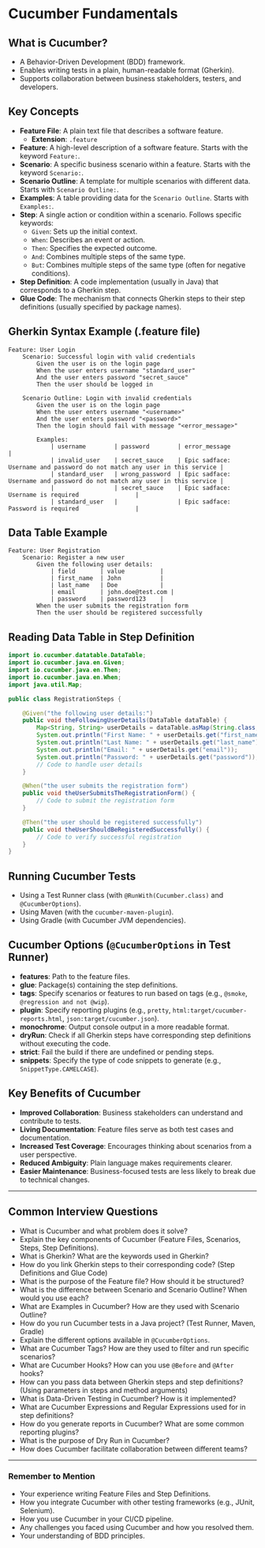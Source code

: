# Cucumber Fundamentals  

## What is Cucumber?  
- A Behavior-Driven Development (BDD) framework.  
- Enables writing tests in a plain, human-readable format (Gherkin).  
- Supports collaboration between business stakeholders, testers, and developers.  

## Key Concepts  
- **Feature File**: A plain text file that describes a software feature.  
    - **Extension**: `.feature`  
- **Feature**: A high-level description of a software feature. Starts with the keyword `Feature:`.  
- **Scenario**: A specific business scenario within a feature. Starts with the keyword `Scenario:`.  
- **Scenario Outline**: A template for multiple scenarios with different data. Starts with `Scenario Outline:`.  
- **Examples**: A table providing data for the `Scenario Outline`. Starts with `Examples:`.  
- **Step**: A single action or condition within a scenario. Follows specific keywords:  
    - `Given`: Sets up the initial context.  
    - `When`: Describes an event or action.  
    - `Then`: Specifies the expected outcome.  
    - `And`: Combines multiple steps of the same type.  
    - `But`: Combines multiple steps of the same type (often for negative conditions).  
- **Step Definition**: A code implementation (usually in Java) that corresponds to a Gherkin step.  
- **Glue Code**: The mechanism that connects Gherkin steps to their step definitions (usually specified by package names).  

## Gherkin Syntax Example (.feature file)  

```gherkin  
Feature: User Login  
    Scenario: Successful login with valid credentials  
        Given the user is on the login page  
        When the user enters username "standard_user"  
        And the user enters password "secret_sauce"  
        Then the user should be logged in  

    Scenario Outline: Login with invalid credentials  
        Given the user is on the login page  
        When the user enters username "<username>"  
        And the user enters password "<password>"  
        Then the login should fail with message "<error_message>"  

        Examples:  
            | username        | password        | error_message                                      |  
            | invalid_user    | secret_sauce    | Epic sadface: Username and password do not match any user in this service |  
            | standard_user   | wrong_password  | Epic sadface: Username and password do not match any user in this service |  
            |                 | secret_sauce    | Epic sadface: Username is required                |  
            | standard_user   |                 | Epic sadface: Password is required                |  
```  

## Data Table Example  

```gherkin
Feature: User Registration
    Scenario: Register a new user
        Given the following user details:
            | field       | value          |
            | first_name  | John           |
            | last_name   | Doe            |
            | email       | john.doe@test.com |
            | password    | password123    |
        When the user submits the registration form
        Then the user should be registered successfully
```

## Reading Data Table in Step Definition  

```java
import io.cucumber.datatable.DataTable;
import io.cucumber.java.en.Given;
import io.cucumber.java.en.Then;
import io.cucumber.java.en.When;
import java.util.Map;

public class RegistrationSteps {

    @Given("the following user details:")
    public void theFollowingUserDetails(DataTable dataTable) {
        Map<String, String> userDetails = dataTable.asMap(String.class, String.class);
        System.out.println("First Name: " + userDetails.get("first_name"));
        System.out.println("Last Name: " + userDetails.get("last_name"));
        System.out.println("Email: " + userDetails.get("email"));
        System.out.println("Password: " + userDetails.get("password"));
        // Code to handle user details
    }

    @When("the user submits the registration form")
    public void theUserSubmitsTheRegistrationForm() {
        // Code to submit the registration form
    }

    @Then("the user should be registered successfully")
    public void theUserShouldBeRegisteredSuccessfully() {
        // Code to verify successful registration
    }
}
```

## Running Cucumber Tests  
- Using a Test Runner class (with `@RunWith(Cucumber.class)` and `@CucumberOptions`).  
- Using Maven (with the `cucumber-maven-plugin`).  
- Using Gradle (with Cucumber JVM dependencies).  

## Cucumber Options (`@CucumberOptions` in Test Runner)  
- **features**: Path to the feature files.  
- **glue**: Package(s) containing the step definitions.  
- **tags**: Specify scenarios or features to run based on tags (e.g., `@smoke`, `@regression and not @wip`).  
- **plugin**: Specify reporting plugins (e.g., `pretty`, `html:target/cucumber-reports.html`, `json:target/cucumber.json`).  
- **monochrome**: Output console output in a more readable format.  
- **dryRun**: Check if all Gherkin steps have corresponding step definitions without executing the code.  
- **strict**: Fail the build if there are undefined or pending steps.  
- **snippets**: Specify the type of code snippets to generate (e.g., `SnippetType.CAMELCASE`).  

## Key Benefits of Cucumber  
- **Improved Collaboration**: Business stakeholders can understand and contribute to tests.  
- **Living Documentation**: Feature files serve as both test cases and documentation.  
- **Increased Test Coverage**: Encourages thinking about scenarios from a user perspective.  
- **Reduced Ambiguity**: Plain language makes requirements clearer.  
- **Easier Maintenance**: Business-focused tests are less likely to break due to technical changes.  

---  

## Common Interview Questions  

- What is Cucumber and what problem does it solve?  
- Explain the key components of Cucumber (Feature Files, Scenarios, Steps, Step Definitions).  
- What is Gherkin? What are the keywords used in Gherkin?  
- How do you link Gherkin steps to their corresponding code? (Step Definitions and Glue Code)  
- What is the purpose of the Feature file? How should it be structured?  
- What is the difference between Scenario and Scenario Outline? When would you use each?  
- What are Examples in Cucumber? How are they used with Scenario Outline?  
- How do you run Cucumber tests in a Java project? (Test Runner, Maven, Gradle)  
- Explain the different options available in `@CucumberOptions`.  
- What are Cucumber Tags? How are they used to filter and run specific scenarios?  
- What are Cucumber Hooks? How can you use `@Before` and `@After` hooks?  
- How can you pass data between Gherkin steps and step definitions? (Using parameters in steps and method arguments)  
- What is Data-Driven Testing in Cucumber? How is it implemented?  
- What are Cucumber Expressions and Regular Expressions used for in step definitions?  
- How do you generate reports in Cucumber? What are some common reporting plugins?  
- What is the purpose of Dry Run in Cucumber?  
- How does Cucumber facilitate collaboration between different teams?  

---  

### Remember to Mention  
- Your experience writing Feature Files and Step Definitions.  
- How you integrate Cucumber with other testing frameworks (e.g., JUnit, Selenium).  
- How you use Cucumber in your CI/CD pipeline.  
- Any challenges you faced using Cucumber and how you resolved them.  
- Your understanding of BDD principles.  
